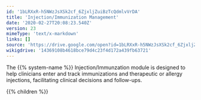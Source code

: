 ```yaml
---
id: '1bLRXxR-h5NWzJsXSk2cf_6ZjxljZuiBzTcQdmlvVrDA'
title: 'Injection/Immunization Management'
date: '2020-02-27T20:08:23.540Z'
version: 23
mimeType: 'text/x-markdown'
links: []
source: 'https://drive.google.com/open?id=1bLRXxR-h5NWzJsXSk2cf_6ZjxljZuiBzTcQdmlvVrDA'
wikigdrive: '14369108b4618bce79d4c23f4d172a439fb63721'
---
```

The {{% system-name %}} Injection/Immunzation module is designed to help clinicians enter and track immunizations and therapeutic or allergy injections, facilitating clinical decisions and follow-ups.

{{% children %}}
